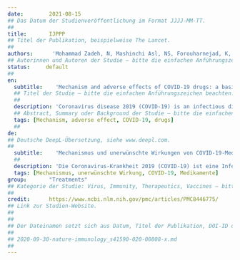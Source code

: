 ```yaml
---
date:        2021-08-15
## Das Datum der Studienveröffentlichung im Format JJJJ-MM-TT.
##
title:       IJPPP
## Titel der Publikation, beispielweise The Lancet.
##
authors:      'Mohammad Zadeh, N, Mashinchi Asl, NS, Forouharnejad, K, et al.'
## Autorinnen und Autoren der Studie – bitte die einfachen Anführungszeichen beachten!
status:     default
##
en:
  subtitle:    'Mechanism and adverse effects of COVID-19 drugs: a basic review'
  ## Titel der Studie – bitte die einfachen Anführungszeichen beachten!
  ##
  description: 'Coronavirus disease 2019 (COVID-19) is an infectious disease caused by severe acute respiratory syndrome coronavirus 2 (SARS-CoV-2). Coronavirus disease 2019 (COVID-19) is chronic, inflammatory. Although the exact mechanisms of COVID-19 have not been yet discovered some drugs are found helpful for its treatment. These drugs which are divided into some lines therapies, have demonstrated to be helpful for COVID-19 patients based on immune basic and its antiviral properties of the disease. Previous studies have been indicated that deterioration of COVID-19 condition is associated with a weaker immune system. Most of these therapies impact on the immune system and immune cells. Beside many beneficial effects of these drugs, some adverse effects (AE) have been reported in many experiments and clinical trials among patients suffering from COVID-19. In this review, we conclude some AEs of vitamin-D, zinc, remdesivir, hydroxychloroquine or chloroquine, azithromycin, dexamethasone, amantadine, aspirin reported in different papers and we continue the rest of the drugs in second part of our review article.'
  ## Abstract, Summary oder Background der Studie – bitte die einfachen Anführungszeichen beachten!
  tags: [Mechanism, adverse effect, COVID-19, drugs]
  ##
de: 
## Deutsche DeepL-Übersetzung, siehe www.deepl.com.
##
  subtitle:    'Mechanismus und unerwünschte Wirkungen von COVID-19-Medikamenten: ein grundlegender Überblick'
  ##
  description: 'Die Coronavirus-Krankheit 2019 (COVID-19) ist eine Infektionskrankheit, die durch das schwere akute respiratorische Syndrom Coronavirus 2 (SARS-CoV-2) verursacht wird. Die Coronavirus-Krankheit 2019 (COVID-19) ist eine chronische, entzündliche Erkrankung. Obwohl die genauen Mechanismen von COVID-19 noch nicht erforscht sind, haben sich einige Medikamente als hilfreich für die Behandlung erwiesen. Diese Medikamente, die in verschiedene Therapielinien eingeteilt sind, haben sich für COVID-19-Patienten als hilfreich erwiesen, da sie das Immunsystem und die antiviralen Eigenschaften der Krankheit stärken. Frühere Studien haben gezeigt, dass eine Verschlechterung des Zustands von COVID-19 mit einer Schwächung des Immunsystems verbunden ist. Die meisten dieser Therapien wirken sich auf das Immunsystem und die Immunzellen aus. Neben vielen positiven Wirkungen dieser Medikamente wurden in vielen Experimenten und klinischen Studien bei COVID-19-Patienten auch einige unerwünschte Wirkungen (AE) festgestellt. In dieser Übersichtsarbeit fassen wir einige Nebenwirkungen von Vitamin D, Zink, Remdesivir, Hydroxychloroquin oder Chloroquin, Azithromycin, Dexamethason, Amantadin und Aspirin zusammen, über die in verschiedenen Veröffentlichungen berichtet wurde, und fahren im zweiten Teil unseres Übersichtsartikels mit dem Rest der Medikamente fort.'
  tags: [Mechanismus, unerwünschte Wirkung, COVID-19, Medikamente]
group:       "Treatments"
## Kategorie der Studie: Virus, Immunity, Therapeutics, Vaccines – bitte die Anführungszeichen beachten!
##
credit:      https://www.ncbi.nlm.nih.gov/pmc/articles/PMC8446775/
## Link zur Studien-Website.
##
##
## Der Dateinamen setzt sich aus Datum, Titel der Publikation, DOI-ID der Studie (nach dem letzten Slash) und der Dateiendung zusammen. Bitte den Unterstrich vor der DOI-ID beachten!
##
## 2020-09-30-nature-immunology_s41590-020-00808-x.md
##
---
```

<object data="{{ page.link }}" style='height:calc(100vh - 400px); width: 100%' type='application/pdf'></object>